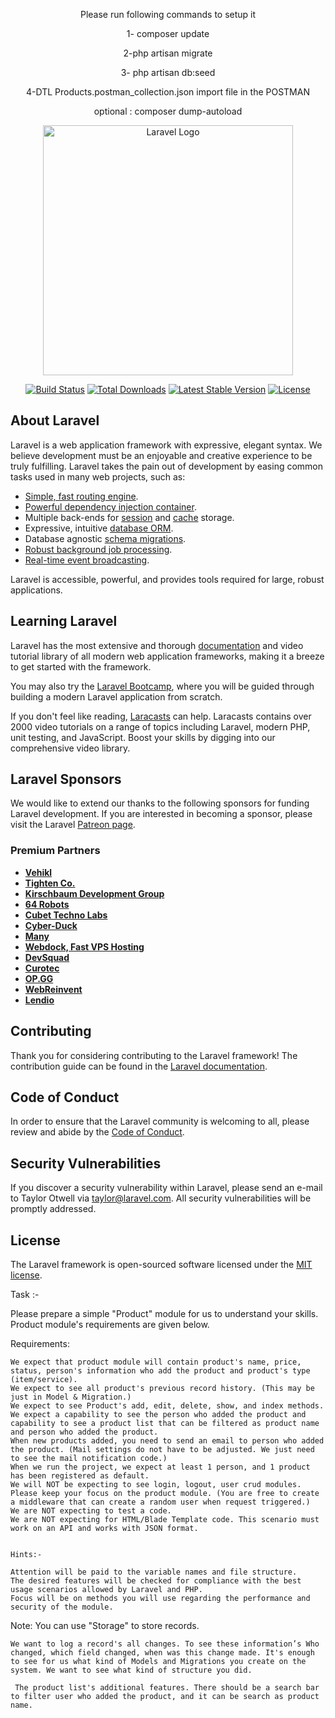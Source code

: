 

<p align="center"> Please run following commands to setup it</p>

<p align="center">1- composer update</p>
<p align="center">2-php artisan migrate</p>
<p align="center">3- php artisan db:seed</p>
<p align="center">4-DTL Products.postman_collection.json import file in the POSTMAN</p>


<p align="center">optional : composer dump-autoload</p>

<p align="center"><a href="https://laravel.com" target="_blank"><img src="https://raw.githubusercontent.com/laravel/art/master/logo-lockup/5%20SVG/2%20CMYK/1%20Full%20Color/laravel-logolockup-cmyk-red.svg" width="400" alt="Laravel Logo"></a></p>

<p align="center">
<a href="https://github.com/laravel/framework/actions"><img src="https://github.com/laravel/framework/workflows/tests/badge.svg" alt="Build Status"></a>
<a href="https://packagist.org/packages/laravel/framework"><img src="https://img.shields.io/packagist/dt/laravel/framework" alt="Total Downloads"></a>
<a href="https://packagist.org/packages/laravel/framework"><img src="https://img.shields.io/packagist/v/laravel/framework" alt="Latest Stable Version"></a>
<a href="https://packagist.org/packages/laravel/framework"><img src="https://img.shields.io/packagist/l/laravel/framework" alt="License"></a>
</p>

## About Laravel

Laravel is a web application framework with expressive, elegant syntax. We believe development must be an enjoyable and creative experience to be truly fulfilling. Laravel takes the pain out of development by easing common tasks used in many web projects, such as:

- [Simple, fast routing engine](https://laravel.com/docs/routing).
- [Powerful dependency injection container](https://laravel.com/docs/container).
- Multiple back-ends for [session](https://laravel.com/docs/session) and [cache](https://laravel.com/docs/cache) storage.
- Expressive, intuitive [database ORM](https://laravel.com/docs/eloquent).
- Database agnostic [schema migrations](https://laravel.com/docs/migrations).
- [Robust background job processing](https://laravel.com/docs/queues).
- [Real-time event broadcasting](https://laravel.com/docs/broadcasting).

Laravel is accessible, powerful, and provides tools required for large, robust applications.

## Learning Laravel

Laravel has the most extensive and thorough [documentation](https://laravel.com/docs) and video tutorial library of all modern web application frameworks, making it a breeze to get started with the framework.

You may also try the [Laravel Bootcamp](https://bootcamp.laravel.com), where you will be guided through building a modern Laravel application from scratch.

If you don't feel like reading, [Laracasts](https://laracasts.com) can help. Laracasts contains over 2000 video tutorials on a range of topics including Laravel, modern PHP, unit testing, and JavaScript. Boost your skills by digging into our comprehensive video library.

## Laravel Sponsors

We would like to extend our thanks to the following sponsors for funding Laravel development. If you are interested in becoming a sponsor, please visit the Laravel [Patreon page](https://patreon.com/taylorotwell).

### Premium Partners

- **[Vehikl](https://vehikl.com/)**
- **[Tighten Co.](https://tighten.co)**
- **[Kirschbaum Development Group](https://kirschbaumdevelopment.com)**
- **[64 Robots](https://64robots.com)**
- **[Cubet Techno Labs](https://cubettech.com)**
- **[Cyber-Duck](https://cyber-duck.co.uk)**
- **[Many](https://www.many.co.uk)**
- **[Webdock, Fast VPS Hosting](https://www.webdock.io/en)**
- **[DevSquad](https://devsquad.com)**
- **[Curotec](https://www.curotec.com/services/technologies/laravel/)**
- **[OP.GG](https://op.gg)**
- **[WebReinvent](https://webreinvent.com/?utm_source=laravel&utm_medium=github&utm_campaign=patreon-sponsors)**
- **[Lendio](https://lendio.com)**

## Contributing

Thank you for considering contributing to the Laravel framework! The contribution guide can be found in the [Laravel documentation](https://laravel.com/docs/contributions).

## Code of Conduct

In order to ensure that the Laravel community is welcoming to all, please review and abide by the [Code of Conduct](https://laravel.com/docs/contributions#code-of-conduct).

## Security Vulnerabilities

If you discover a security vulnerability within Laravel, please send an e-mail to Taylor Otwell via [taylor@laravel.com](mailto:taylor@laravel.com). All security vulnerabilities will be promptly addressed.

## License

The Laravel framework is open-sourced software licensed under the [MIT license](https://opensource.org/licenses/MIT).




 Task :- 

  

 Please prepare a simple "Product" module for us to understand your skills. Product module's requirements are given below. 

    

Requirements: 

  

    We expect that product module will contain product's name, price, status, person's information who add the product and product's type (item/service). 
    We expect to see all product's previous record history. (This may be just in Model & Migration.) 
    We expect to see Product's add, edit, delete, show, and index methods. 
    We expect a capability to see the person who added the product and capability to see a product list that can be filtered as product name and person who added the product. 
    When new products added, you need to send an email to person who added the product. (Mail settings do not have to be adjusted. We just need to see the mail notification code.) 
    When we run the project, we expect at least 1 person, and 1 product has been registered as default. 
    We will NOT be expecting to see login, logout, user crud modules. Please keep your focus on the product module. (You are free to create a middleware that can create a random user when request triggered.) 
    We are NOT expecting to test a code. 
    We are NOT expecting for HTML/Blade Template code. This scenario must work on an API and works with JSON format. 

      
    Hints:-   

    Attention will be paid to the variable names and file structure. 
    The desired features will be checked for compliance with the best usage scenarios allowed by Laravel and PHP. 
    Focus will be on methods you will use regarding the performance and security of the module. 

 Note: You can use "Storage" to store records. 

    We want to log a record's all changes. To see these information’s Who changed, which field changed, when was this change made. It's enough to see for us what kind of Models and Migrations you create on the system. We want to see what kind of structure you did.  

     The product list's additional features. There should be a search bar to filter user who added the product, and it can be search as product name. 
